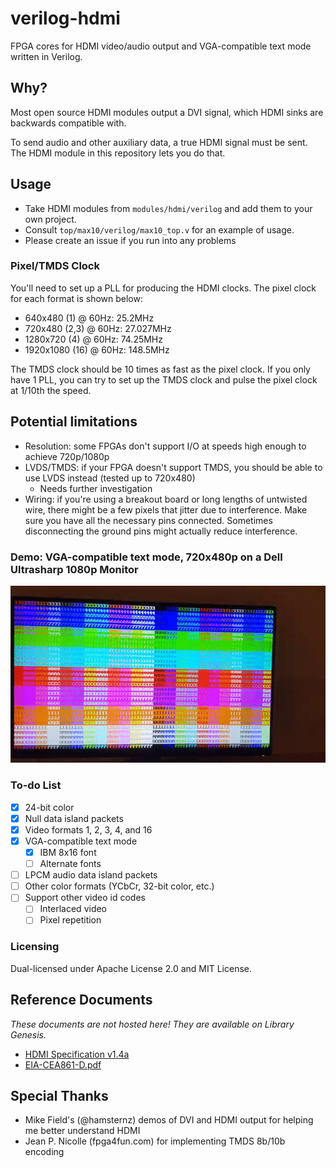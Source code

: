 # verilog-hdmi

FPGA cores for HDMI video/audio output and VGA-compatible text mode written in Verilog.

## Why?

Most open source HDMI modules output a DVI signal, which HDMI sinks are backwards compatible with.

To send audio and other auxiliary data, a true HDMI signal must be sent. The HDMI module in this repository lets you do that.


## Usage

* Take HDMI modules from `modules/hdmi/verilog` and add them to your own project.
* Consult `top/max10/verilog/max10_top.v` for an example of usage.
* Please create an issue if you run into any problems

### Pixel/TMDS Clock

You'll need to set up a PLL for producing the HDMI clocks. The pixel clock for each format is shown below: 

* 640x480 (1) @ 60Hz: 25.2MHz
* 720x480 (2,3) @ 60Hz: 27.027MHz
* 1280x720 (4) @ 60Hz: 74.25MHz
* 1920x1080 (16) @ 60Hz: 148.5MHz

The TMDS clock should be 10 times as fast as the pixel clock.  If you only have 1 PLL, you can try to set up the TMDS clock and pulse the pixel clock at 1/10th the speed.

## Potential limitations

* Resolution: some FPGAs don't support I/O at speeds high enough to achieve 720p/1080p
* LVDS/TMDS: if your FPGA doesn't support TMDS, you should be able to use LVDS instead (tested up to 720x480)
    * Needs further investigation
* Wiring: if you're using a breakout board or long lengths of untwisted wire, there might be a few pixels that jitter due to interference. Make sure you have all the necessary pins connected. Sometimes disconnecting the ground pins might actually reduce interference.

### Demo: VGA-compatible text mode, 720x480p on a Dell Ultrasharp 1080p Monitor

![GIF showing VGA-compatible text mode on a monitor](demo.gif)

### To-do List
- [x] 24-bit color
- [x] Null data island packets
- [x] Video formats 1, 2, 3, 4, and 16
- [x] VGA-compatible text mode
	- [x] IBM 8x16 font
	- [ ] Alternate fonts
- [ ] LPCM audio data island packets
- [ ] Other color formats (YCbCr, 32-bit color, etc.)
- [ ] Support other video id codes
	- [ ] Interlaced video
	- [ ] Pixel repetition

### Licensing

Dual-licensed under Apache License 2.0 and MIT License.

## Reference Documents

*These documents are not hosted here! They are available on Library Genesis.*

* [HDMI Specification v1.4a](https://libgen.is/book/index.php?md5=28FFF92120C7A2C88F91727004DA71ED)
* [EIA-CEA861-D.pdf](https://libgen.is/book/index.php?md5=CEE424CA0F098096B6B4EC32C32F80AA)

## Special Thanks

* Mike Field's (@hamsternz) demos of DVI and HDMI output for helping me better understand HDMI
* Jean P. Nicolle (fpga4fun.com) for implementing TMDS 8b/10b encoding
